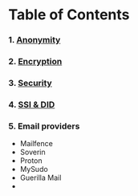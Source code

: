 # Table of Contents

### 1. [Anonymity](/privacy/anon/README.md)


### 2. [Encryption](/privacy/encryption/README.md)


### 3. [Security](/privacy/security/README.md)


### 4. [SSI & DID](/privacy/ssi-did/README.md)

### 5. Email providers
- Mailfence
- Soverin
- Proton
- MySudo
- Guerilla Mail
- 
